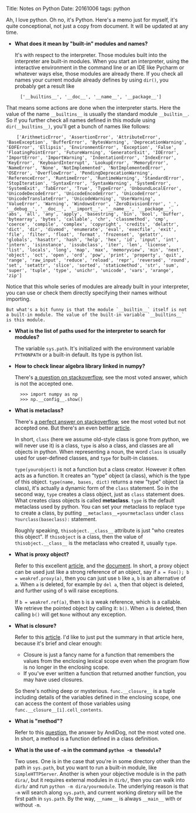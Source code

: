 Title: Notes on Python
Date: 20161006
tags: python

Ah, I love python. Oh no, it's Python. Here's a memo just for myself, it's quite conceptional, not just a copy from document. It will be updated at any time. 

* __What does it mean by "built-in" modules and names?__

	It's with respect to the interpreter. Those modules built into the interpreter are built-in modules. When you start an interpreter, using the interactive environment in the command line or an IDE like Pycharm or whatever ways else, those modules are already there. If you check all names your current module already defines by using `dir()`, you probably get a result like 

		['__builtins__', '__doc__', '__name__', '__package__']
That means some actions are done when the interpreter starts. Here the value of the name `__builtins__` is usually the standard module `__builtin__`. So if you further check all names defined in this module using `dir(__builtins__)`, you'll get a bunch of names like follows:

		['ArithmeticError', 'AssertionError', 'AttributeError', 'BaseException', 'BufferError', 'BytesWarning', 'DeprecationWarning', 'EOFError', 'Ellipsis', 'EnvironmentError', 'Exception', 'False', 'FloatingPointError', 'FutureWarning', 'GeneratorExit', 'IOError', 'ImportError', 'ImportWarning', 'IndentationError', 'IndexError', 'KeyError', 'KeyboardInterrupt', 'LookupError', 'MemoryError', 'NameError', 'None', 'NotImplemented', 'NotImplementedError', 'OSError', 'OverflowError', 'PendingDeprecationWarning', 'ReferenceError', 'RuntimeError', 'RuntimeWarning', 'StandardError', 'StopIteration', 'SyntaxError', 'SyntaxWarning', 'SystemError', 'SystemExit', 'TabError', 'True', 'TypeError', 'UnboundLocalError', 'UnicodeDecodeError', 'UnicodeEncodeError', 'UnicodeError', 'UnicodeTranslateError', 'UnicodeWarning', 'UserWarning', 'ValueError', 'Warning', 'WindowsError', 'ZeroDivisionError', '_', '__debug__', '__doc__', '__import__', '__name__', '__package__', 'abs', 'all', 'any', 'apply', 'basestring', 'bin', 'bool', 'buffer', 'bytearray', 'bytes', 'callable', 'chr', 'classmethod', 'cmp', 'coerce', 'compile', 'complex', 'copyright', 'credits', 'delattr', 'dict', 'dir', 'divmod', 'enumerate', 'eval', 'execfile', 'exit', 'file', 'filter', 'float', 'format', 'frozenset', 'getattr', 'globals', 'hasattr', 'hash', 'help', 'hex', 'id', 'input', 'int', 'intern', 'isinstance', 'issubclass', 'iter', 'len', 'license', 'list', 'locals', 'long', 'map', 'max', 'memoryview', 'min', 'next', 'object', 'oct', 'open', 'ord', 'pow', 'print', 'property', 'quit', 'range', 'raw_input', 'reduce', 'reload', 'repr', 'reversed', 'round', 'set', 'setattr', 'slice', 'sorted', 'staticmethod', 'str', 'sum', 'super', 'tuple', 'type', 'unichr', 'unicode', 'vars', 'xrange', 'zip']
Notice that this whole series of modules are already built in your interpreter, you can use or check them directly specifying their names without importing. 

	But what's a bit funny is that the module `__builtin__` itself is not a built-in module. The value of the built-in variable `__builtins__` is this module. 

* __What is the list of paths used for the interpreter to search for modules?__

	The variable `sys.path`. It's initialized with the environment variable `PYTHONPATH` or a built-in default. Its type is python list. 

* __How to check linear algebra library linked in numpy?__

	There's [a question on stackoverflow](http://stackoverflow.com/questions/9000164/how-to-check-blas-lapack-linkage-in-numpy-scipy), see the most voted answer, which is not the accepted one.

		>>> import numpy as np
		>>> np.__config__.show()

* __What is metaclass?__

	There's [a perfect answer on stackoverflow](http://stackoverflow.com/questions/100003/what-is-a-metaclass-in-python), see the most voted but not accepted one. But there's an even better [article](https://blog.ionelmc.ro/2015/02/09/understanding-python-metaclasses/). 

	In short, `class` (here we assume old-style class is gone from python, we will never use it) is a class, `type` is also a class, and classes are all objects in python. When representing a noun, the word `class` is usually used for user-defined classes, and `type` for built-in classes. 

	`type(yourobject)` is not a function but a class creator. However it often acts as a function. It creates an "type" object (a class), which is the type of this object. `type(name, bases, dict)` returns a new "type" object (a class), it's actually a dynamic form of the `class` statement. So in the second way, `type` creates a class object, just as `class` statement does. What creates class objects is called __metaclass__. `type` is the default metaclass used by python. You can set your metaclass to replace `type` to create a class, by putting `__metaclass__=yourmetaclass` under `class Yourclass(baseclass):` statement. 

	Roughly speaking, `thisobject.__class__` attribute is just "who creates this object". If `thisobject` is a class, then the value of `thisobject.__class__` is the metaclass who created it, usually `type`. 

* __What is proxy object?__

	Refer to this excellent [article](http://mindtrove.info/python-weak-references/), and the [document](https://docs.python.org/2/library/weakref.html?highlight=proxy#weakref.proxy). In short, a proxy object can be used just like a strong reference of an object, say if `a = Foo(); b = weakref.proxy(a)`, then you can just use `b` like `a`, `b` is an alternative of `a`. When `a` is deleted, for example by `del a`, then that object is deleted, and further using of `b` will raise exceptions. 

	If `b = weakref.ref(a)`, then `b` is a weak reference, which is a callable. We retrieve the pointed object by calling it: `b()`. When `a` is deleted, then calling `b()` will get `None` without any exception. 

* __What is closure?__
	
	Refer to this [article](http://www.shutupandship.com/2012/01/python-closures-explained.html). I'd like to just put the summary in that article here, because it's brief and clear enough:

	* Closure is just a fancy name for a function that remembers the values from the enclosing lexical scope even when the program flow is no longer in the enclosing scope.
	* If you've ever written a function that returned another function, you may have used closures. 
	
	So there's nothing deep or mysterious. `func.__closure__` is a tuple including details of the variables defined in the enclosing scope, one can access the content of those variables using `func.__closure__[i].cell_contents`. 

* __What is "method"?__

	Refer to this [question](http://stackoverflow.com/questions/3786881/what-is-a-method-in-python), the answer by AndiDog, not the most voted one. In short, a method is a function defined in a class definition. 

* __What is the use of `-m` in the command `python -m themodule`?__

	Two uses. One is in the case that you're in some directory other than the path in `sys.path`, but you want to run a built-in module, like `SimpleHTTPServer`. Another is when your objective module is in the path `dira/`, but it requires external modules in `dirb/`, then you can walk into `dirb/` and run `python -m dira/yourmodule`. The underlying reason is that `-m` will search along `sys.path`, and current working diretory will be the first path in `sys.path`. By the way, `__name__` is always `__main__` with or without `-m`. 
